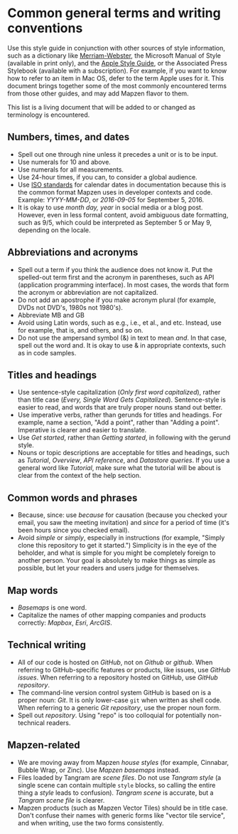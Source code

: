 # Common general terms and writing conventions

Use this style guide in conjunction with other sources of style information, such as a dictionary like [Merriam-Webster](http://www.merriam-webster.com/), the Microsoft Manual of Style (available in print only), and the [Apple Style Guide](https://help.apple.com/asg/mac/2013/ASG_2013.pdf), or the Associated Press Stylebook (available with a subscription). For example, if you want to know how to refer to an item in Mac OS, defer to the term Apple uses for it. This document brings together some of the most commonly encountered terms from those other guides, and may add Mapzen flavor to them.

This list is a living document that will be added to or changed as terminology is encountered.

## Numbers, times, and dates

- Spell out one through nine unless it precedes a unit or is to be input.
- Use numerals for 10 and above.
- Use numerals for all measurements.
- Use 24-hour times, if you can, to consider a global audience.
- Use [ISO standards](https://en.wikipedia.org/wiki/ISO_8601) for calendar dates in documentation because this is the common format Mapzen uses in developer contexts and code. Example: _YYYY-MM-DD_, or _2016-09-05_ for September 5, 2016.
- It is okay to use _month day, year_ in social media or a blog post. However, even in less formal content, avoid ambiguous date formatting, such as 9/5, which could be interpreted as September 5 or May 9, depending on the locale.

## Abbreviations and acronyms

- Spell out a term if you think the audience does not know it. Put the spelled-out term first and the acronym in parentheses, such as API (application programming interface). In most cases, the words that form the acronym or abbreviation are not capitalized.
- Do not add an apostrophe if you make acronym plural (for example, DVDs not DVD's, 1980s not 1980's).
- Abbreviate MB and GB
- Avoid using Latin words, such as e.g., i.e., et al., and etc. Instead, use for example, that is, and others, and so on.
- Do not use the ampersand symbol (&) in text to mean _and_. In that case, spell out the word and. It is okay to use & in appropriate contexts, such as in code samples.

## Titles and headings

- Use sentence-style capitalization (_Only first word capitalized_), rather than title case (_Every, Single Word Gets Capitalized_). Sentence-style is easier to read, and words that are truly proper nouns stand out better.
- Use imperative verbs, rather than gerunds for titles and headings. For example, name a section, "Add a point", rather than "Adding a point". Imperative is clearer and easier to translate.
- Use _Get started_, rather than _Getting started_, in following with the gerund style.
- Nouns or topic descriptions are acceptable for titles and headings, such as _Tutorial_, _Overview_, _API reference_, and _Datastore queries_. If you use a general word like _Tutorial_, make sure what the tutorial will be about is clear from the context of the help section.

## Common words and phrases

- Because, since: use _because_ for causation (because you checked your email, you saw the meeting invitation) and _since_ for a period of time (it's been hours since you checked email).
- Avoid _simple_ or _simply_, especially in instructions (for example, "Simply clone this repository to get it started.") Simplicity is in the eye of the beholder, and what is simple for you might be completely foreign to another person. Your goal is absolutely to make things as simple as possible, but let your readers and users judge for themselves.

## Map words

- _Basemaps_ is one word.
- Capitalize the names of other mapping companies and products correctly: _Mapbox_, _Esri_, _ArcGIS_.

## Technical writing

- All of our code is hosted on _GitHub_, not on _Github_ or _github_. When referring to GitHub-specific features or products, like issues, use _GitHub issues_. When referring to a repository hosted on GitHub, use _GitHub repository_.
- The command-line version control system GitHub is based on is a proper noun: _Git_. It is only lower-case `git` when written as shell code. When referring to a generic _Git repository_, use the proper noun form.
- Spell out _repository_. Using "repo" is too colloquial for potentially non-technical readers.

## Mapzen-related

- We are moving away from Mapzen _house styles_ (for example, Cinnabar, Bubble Wrap, or Zinc). Use _Mapzen basemaps_ instead.
- Files loaded by Tangram are _scene files_. Do not use _Tangram style_ (a single scene can contain multiple `style` blocks, so calling the entire thing a _style_ leads to confusion). _Tangram scene_ is accurate, but a _Tangram scene file_ is clearer.
- Mapzen products (such as Mapzen Vector Tiles) should be in title case. Don't confuse their names with generic forms like "vector tile service", and when writing, use the two forms consistently.
